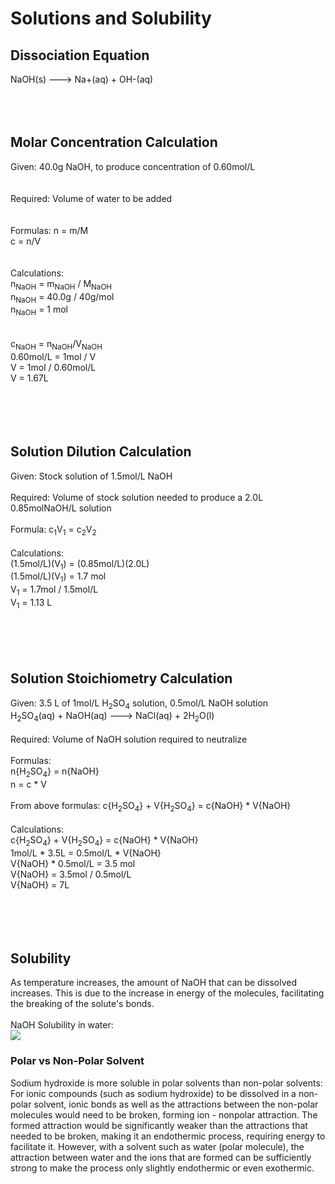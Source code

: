 # Solutions and Solubility
## Dissociation Equation
NaOH(s) ---> Na+(aq) + OH-(aq)
<br>
<br>
<br>
<br>
## Molar Concentration Calculation
Given: 40.0g NaOH, to produce concentration of 0.60mol/L<br>
<br>
<br>
Required: Volume of water to be added<br>
<br>
<br>
Formulas: 
n = m/M<br>
c = n/V<br>
<br>
<br>
Calculations:<br>
n<sub>NaOH</sub> = m<sub>NaOH</sub> / M<sub>NaOH</sub><br>
n<sub>NaOH</sub> = 40.0g / 40g/mol <br>
n<sub>NaOH</sub> = 1 mol<br>
<br>
<br>
c<sub>NaOH</sub> = n<sub>NaOH</sub>/V<sub>NaOH</sub><br>
0.60mol/L = 1mol / V<br>
V = 1mol / 0.60mol/L<br>
V = 1.67L<br>
<br>
<br>
<br>
<br>
## Solution Dilution Calculation
Given: Stock solution of 1.5mol/L NaOH<br>
<br>
Required: Volume of stock solution needed to produce a 2.0L 0.85molNaOH/L solution<br>
<br>
Formula:
c<sub>1</sub>V<sub>1</sub> = c<sub>2</sub>V<sub>2</sub><br>
<br>
Calculations:<br>
(1.5mol/L)(V<sub>1</sub>) = (0.85mol/L)(2.0L)<br>
(1.5mol/L)(V<sub>1</sub>) = 1.7 mol<br>
V<sub>1</sub> = 1.7mol / 1.5mol/L<br>
V<sub>1</sub> = 1.13 L<br>
<br>
<br>
<br>
<br>
## Solution Stoichiometry Calculation
Given: 3.5 L of 1mol/L H<sub>2</sub>SO<sub>4</sub> solution, 0.5mol/L NaOH solution<br>
H<sub>2</sub>SO<sub>4</sub>(aq) + NaOH(aq) ---> NaCl(aq) + 2H<sub>2</sub>O(l)<br>
<br>
Required: Volume of NaOH solution required to neutralize<br>
<br>
Formulas:<br>
n{H<sub>2</sub>SO<sub>4</sub>} = n{NaOH}<br>
n = c * V<br>
<br>
From above formulas: c{H<sub>2</sub>SO<sub>4</sub>} + V{H<sub>2</sub>SO<sub>4</sub>} = c{NaOH} * V{NaOH}
<br>
<br>
Calculations:<br>
c{H<sub>2</sub>SO<sub>4</sub>} + V{H<sub>2</sub>SO<sub>4</sub>} = c{NaOH} * V{NaOH}<br>
1mol/L * 3.5L = 0.5mol/L * V{NaOH}<br>
V{NaOH} * 0.5mol/L = 3.5 mol<br>
V{NaOH} = 3.5mol / 0.5mol/L<br>
V{NaOH} = 7L<br>
<br>
<br>
<br>
<br>

## Solubility 
As temperature increases, the amount of NaOH that can be dissolved increases. This is due to the increase in energy of the molecules, facilitating the breaking of the solute's bonds. <br>
<br>
NaOH Solubility in water:<br>
<img src="http://hydro-land.com/e/ligne-en/doc/p/Solubilite-NaOH.jpg">

### Polar vs Non-Polar Solvent
Sodium hydroxide is more soluble in polar solvents than non-polar solvents:<br>
For ionic compounds (such as sodium hydroxide) to be dissolved in a non-polar solvent, ionic bonds as well as the attractions between the non-polar molecules would need to be broken, forming ion - nonpolar attraction. The formed attraction would be significantly weaker than the attractions that needed to be broken, making it an endothermic process, requiring energy to facilitate it. However, with a solvent such as water (polar molecule), the attraction between water and the ions that are formed can be sufficiently strong to make the process only slightly endothermic or even exothermic.




